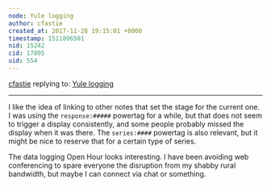 ```yaml
---
node: Yule logging
author: cfastie
created_at: 2017-11-28 19:15:01 +0000
timestamp: 1511896501
nid: 15242
cid: 17805
uid: 554
---
```




[cfastie](../profile/cfastie) replying to: [Yule logging](../notes/cfastie/11-27-2017/yule-logging)

----
I like the idea of linking to other notes that set the stage for the current one. I was using the `response:#####` powertag for a while, but that does not seem to trigger a display consistently, and some people probably missed the display when it was there. The `series:####` powertag is also relevant, but it might be nice to reserve that for a certain type of series.

The data logging Open Hour looks interesting. I have been avoiding web conferencing to spare everyone the disruption from my shabby rural bandwidth, but maybe I can connect via chat or something.